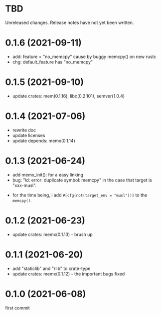 TBD
===
Unreleased changes. Release notes have not yet been written.

0.1.6 (2021-09-11)
=====

* add: feature = "no_memcpy" cause by buggy memcpy() on new rustc
* chg: default_feature has "no_memcpy"

0.1.5 (2021-09-10)
=====

* update crates: mem(0.1.16), libc(0.2.101), semver(1.0.4)

0.1.4 (2021-07-06)
=====

* rewrite doc
* update licenses
* update depends: memx(0.1.14)

0.1.3 (2021-06-24)
=====

* add memx_init(): for a easy linking
* bug: "ld: error: duplicate symbol: memcpy" in the case that target is "xxx-musl".
 - for the time being, i add `#[cfg(not(target_env = "musl"))]` to the `memcpy()`.

0.1.2 (2021-06-23)
=====

* update crates: memx(0.1.13) - brush up

0.1.1 (2021-06-20)
=====

* add "staticlib" and "rlib" to crate-type
* update crates: memx(0.1.12) - the important bugs fixed

0.1.0 (2021-06-08)
=====

first commit
